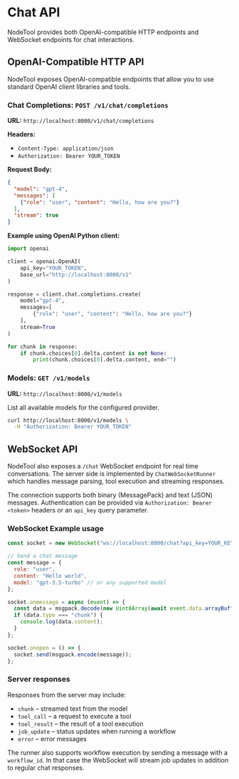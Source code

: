 # Chat API

NodeTool provides both OpenAI-compatible HTTP endpoints and WebSocket endpoints for chat interactions.

## OpenAI-Compatible HTTP API

NodeTool exposes OpenAI-compatible endpoints that allow you to use standard OpenAI client libraries and tools.

### Chat Completions: `POST /v1/chat/completions`

**URL:** `http://localhost:8000/v1/chat/completions`

**Headers:**
- `Content-Type: application/json`
- `Authorization: Bearer YOUR_TOKEN`

**Request Body:**
```json
{
  "model": "gpt-4",
  "messages": [
    {"role": "user", "content": "Hello, how are you?"}
  ],
  "stream": true
}
```

**Example using OpenAI Python client:**
```python
import openai

client = openai.OpenAI(
    api_key="YOUR_TOKEN",
    base_url="http://localhost:8000/v1"
)

response = client.chat.completions.create(
    model="gpt-4",
    messages=[
        {"role": "user", "content": "Hello, how are you?"}
    ],
    stream=True
)

for chunk in response:
    if chunk.choices[0].delta.content is not None:
        print(chunk.choices[0].delta.content, end="")
```

### Models: `GET /v1/models`

**URL:** `http://localhost:8000/v1/models`

List all available models for the configured provider.

```bash
curl http://localhost:8000/v1/models \
  -H "Authorization: Bearer YOUR_TOKEN"
```

## WebSocket API

NodeTool also exposes a `/chat` WebSocket endpoint for real time conversations.
The server side is implemented by `ChatWebSocketRunner` which handles message
parsing, tool execution and streaming responses.

The connection supports both binary (MessagePack) and text (JSON) messages.
Authentication can be provided via `Authorization: Bearer <token>` headers or
an `api_key` query parameter.

### WebSocket Example usage

```javascript
const socket = new WebSocket("ws://localhost:8000/chat?api_key=YOUR_KEY");

// Send a chat message
const message = {
  role: "user",
  content: "Hello world",
  model: "gpt-3.5-turbo" // or any supported model
};

socket.onmessage = async (event) => {
  const data = msgpack.decode(new Uint8Array(await event.data.arrayBuffer()));
  if (data.type === "chunk") {
    console.log(data.content);
  }
};

socket.onopen = () => {
  socket.send(msgpack.encode(message));
};
```

### Server responses

Responses from the server may include:

- `chunk` – streamed text from the model
- `tool_call` – a request to execute a tool
- `tool_result` – the result of a tool execution
- `job_update` – status updates when running a workflow
- `error` – error messages

The runner also supports workflow execution by sending a message with a
`workflow_id`. In that case the WebSocket will stream job updates in addition
to regular chat responses.
